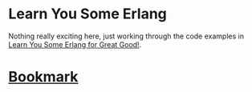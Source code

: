 # Learn You Some Erlang

Nothing really exciting here, just working through the code examples in
[Learn You Some Erlang for Great Good!][1].

# [Bookmark][2]

[1]: http://learnyousomeerlang.com/
[2]: http://learnyousomeerlang.com/modules
